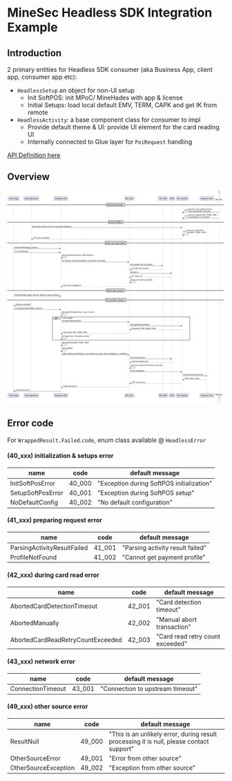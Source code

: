 # MineSec Headless SDK Integration Example

## Introduction

2 primary entities for Headless SDK consumer (aka Business App, client app, consumer app etc):

- `HeadlessSetup` an object for non-UI setup
    - Init SoftPOS: init MPoC/ MineHades with app & license
    - Initial Setups: load local default EMV, TERM, CAPK and get IK from remote
- `HeadlessActivity`: a base component class for consumer to impl
    - Provide default theme & UI: provide UI element for the card reading UI
    - Internally connected to Glue layer for `PoiRequest` handling

[API Definition here](https://theminesec.github.io/ms-sdk-headless/)

## Overview

![Overview](./docs/flow-overview.png)

## Error code

For `WrappedResult.Failed`.`code`, enum class available @ `HeadlessError`

#### (40_xxx) initialization & setups error

| name              | code   | default message                           |
|-------------------|--------|-------------------------------------------|
| InitSoftPosError  | 40_000 | "Exception during SoftPOS initialization" |
| SetupSoftPosError | 40_001 | "Exception during SoftPOS setup"          |
| NoDefaultConfig   | 40_002 | "No default configuration"                |

#### (41_xxx) preparing request error

| name                        | code   | default message                  |
|-----------------------------|--------|----------------------------------|
| ParsingActivityResultFailed | 41_001 | "Parsing activity result failed" |
| ProfileNotFound             | 41_002 | "Cannot get payment profile"     |

#### (42_xxx) during card read error

| name                              | code   | default message                  |
|-----------------------------------|--------|----------------------------------|
| AbortedCardDetectionTimeout       | 42_001 | "Card detection timeout"         |
| AbortedManually                   | 42_002 | "Manual abort transaction"       |
| AbortedCardReadRetryCountExceeded | 42_003 | "Card read retry count exceeded" |

#### (43_xxx) network error

| name              | code   | default message                  |
|-------------------|--------|----------------------------------|
| ConnectionTimeout | 43_001 | "Connection to upstream timeout" |

#### (49_xxx) other source error

| name                 | code   | default message                                                                          |
|----------------------|--------|------------------------------------------------------------------------------------------|
| ResultNull           | 49_000 | "This is an unlikely error, during result processing it is null, please contact support" |
| OtherSourceError     | 49_001 | "Error from other source"                                                                |
| OtherSourceException | 49_002 | "Exception from other source"                                                            |
